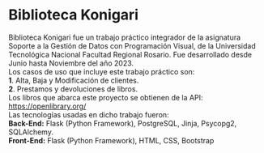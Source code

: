 # Biblioteca Konigari

Biblioteca Konigari fue un trabajo práctico integrador de la asignatura Soporte a la Gestión de Datos con Programación Visual, de la Universidad Tecnológica Nacional Facultad Regional Rosario. Fue desarrollado desde Junio hasta Noviembre del año 2023.  
Los casos de uso que incluye este trabajo práctico son:  
**1**. Alta, Baja y Modificación de clientes.    
**2**. Prestamos y devoluciones de libros.  
Los libros que abarca este proyecto se obtienen de la API: https://openlibrary.org/  
Las tecnologías usadas en dicho trabajo fueron:  
__Back-End:__ Flask (Python Framework), PostgreSQL, Jinja, Psycopg2, SQLAlchemy.  
__Front-End:__ Flask (Python Framework), HTML, CSS, Bootstrap
